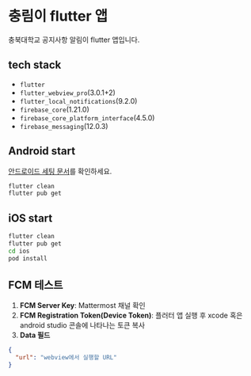 # 충림이 flutter 앱
충북대학교 공지사항 알림이 flutter 앱입니다.

## tech stack
- `flutter`
- `flutter_webview_pro`(3.0.1+2)
- `flutter_local_notifications`(9.2.0)
- `firebase_core`(1.21.0)
- `firebase_core_platform_interface`(4.5.0)
- `firebase_messaging`(12.0.3)

## Android start
[안드로이드 세팅 문서](https://github.com/CMI-OSS/cbnu-alrami-app/issues/43)를 확인하세요.

```bash
flutter clean
flutter pub get
```

## iOS start
```bash
flutter clean
flutter pub get
cd ios
pod install
```

## FCM 테스트
1. **FCM Server Key**: Mattermost 채널 확인
2. **FCM Registration Token(Device Token)**: 플러터 앱 실행 후 xcode 혹은 android studio 콘솔에 나타나는 토큰 복사
3. **Data 필드**
```json
{
  "url": "webview에서 실행할 URL"
}
```
